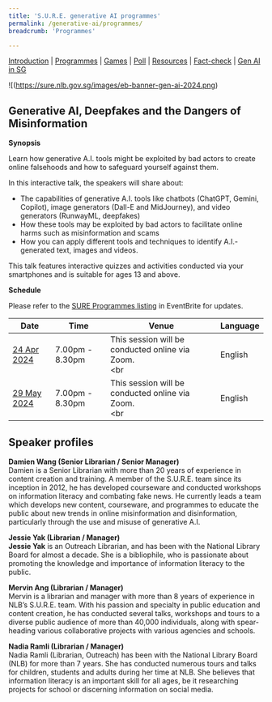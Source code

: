 ```yaml
---
title: 'S.U.R.E. generative AI programmes'
permalink: /generative-ai/programmes/
breadcrumb: 'Programmes'

---
```


[Introduction](/generative-ai/what-is-generative-ai/)  |   [Programmes](/generative-ai/programmes/)  |  [Games](/generative-ai/games/)  |  [Poll](/generative-ai/gen-ai-poll/)  | [Resources](/generative-ai/resource-toolkit/)  | [Fact-check](/generative-ai/fact-checking-tools/)  | [Gen AI in SG](/generative-ai/generative-ai-singapore/)

![(https://sure.nlb.gov.sg/images/eb-banner-gen-ai-2024.png)

## Generative AI, Deepfakes and the Dangers of Misinformation 

**Synopsis**

Learn how generative A.I. tools might be exploited by bad actors to create online falsehoods and how to safeguard yourself against them.

In this interactive talk, the speakers will share about:

- The capabilities of generative A.I. tools like chatbots (ChatGPT, Gemini, Copilot), image generators (Dall-E and MidJourney), and video generators (RunwayML, deepfakes)
- How these tools may be exploited by bad actors to facilitate online harms such as misinformation and scams
- How you can apply different tools and techniques to identify A.I.-generated text, images and videos.

This talk features interactive quizzes and activities conducted via your smartphones and is suitable for ages 13 and above.

**Schedule**

<a name="101"></a>Please refer to the [SURE Programmes listing](https://www.eventbrite.com/cc/sure-programmes-2280469) in EventBrite for updates.

| Date                                                         | Time              | Venue                                                   | Language |
| ------------------------------------------------------------ | ----------------- | ------------------------------------------------------- | -------- |
| [24 Apr 2024](https://sure-2404.eventbrite.sg) | 7.00pm - 8.30pm  | This session will be conducted online via Zoom.<br><br  | English  |
| [29 May 2024](https://sure-2905.eventbrite.sg) | 7.00pm - 8.30pm | This session will be conducted online via Zoom.<br/><br | English |



## Speaker profiles

**Damien Wang (Senior Librarian / Senior Manager)**<br>Damien is a Senior Librarian with more than 20 years of experience in content creation and training. A member of the S.U.R.E. team since its inception in 2012, he has developed courseware and conducted workshops on information literacy and combating fake news. He currently leads a team which develops new content, courseware, and programmes to educate the public about new trends in online misinformation and disinformation, particularly through the use and misuse of generative A.I. 



**Jessie Yak (Librarian / Manager)**<br>**Jessie Yak** is an Outreach Librarian, and has been with the National Library Board for almost a decade. She is a bibliophile, who is passionate about promoting the knowledge and importance of information literacy to the public.



**Mervin Ang (Librarian / Manager)**<br>Mervin is a librarian and manager with more than 8 years of experience in NLB’s S.U.R.E. team. With his passion and specialty in public education and content creation, he has conducted several talks, workshops and tours to a diverse public audience of more than 40,000 individuals, along with spear-heading various collaborative projects with various agencies and schools.



**Nadia Ramli (Librarian / Manager)**<br>Nadia Ramli (Librarian, Outreach) has been with the National Library Board (NLB) for more than 7 years. She has conducted numerous tours and talks for children, students and adults during her time at NLB. She believes that information literacy is an important skill for all ages, be it researching projects for school or discerning information on social media.

